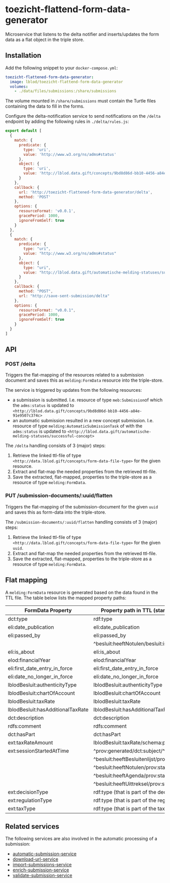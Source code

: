 # toezicht-flattend-form-data-generator
Microservice that listens to the delta notifier and inserts/updates the form data as a flat object in the triple store.

## Installation
Add the following snippet to your `docker-compose.yml`:

```yml
toezicht-flattened-form-data-generator:
  image: lblod/toezicht-flattend-form-data-generator
  volumes:
    - ./data/files/submissions:/share/submissions
```

The volume mounted in `/share/submissions` must contain the Turtle files containing the data to fill in the forms.

Configure the delta-notification service to send notifications on the `/delta` endpoint by adding the following rules in `./delta/rules.js`:

```javascript
export default [
  {
    match: {
      predicate: {
        type: 'uri',
        value: 'http://www.w3.org/ns/adms#status'
      },
      object: {
        type: 'uri',
        value: 'http://lblod.data.gift/concepts/9bd8d86d-bb10-4456-a84e-91e9507c374c'  // sent status
      }
    },
    callback: {
      url: 'http://toezicht-flattened-form-data-generator/delta',
      method: 'POST'
    },
    options: {
      resourceFormat: 'v0.0.1',
      gracePeriod: 1000,
      ignoreFromSelf: true
    }
  },
  {
    match: {
      predicate: {
        type: "uri",
        value: "http://www.w3.org/ns/adms#status"
      },
      object: {
        type: "uri",
        value: "http://lblod.data.gift/automatische-melding-statuses/successful-concept"
      }
    },
    callback: {
      method: "POST",
      url: "http://save-sent-submission/delta"
    },
    options: {
      resourceFormat: "v0.0.1",
      gracePeriod: 1000,
      ignoreFromSelf: true
    }
  }
]
```

## API

### POST /delta
Triggers the flat-mapping of the resources related to a submission document and saves this as `melding:FormData` resource into the triple-store.

The service is triggered by updates from the following resources:

 - a submission is submitted. I.e. resource of type `meb:Submission`of which the `adms:status` is updated to `<http://lblod.data.gift/concepts/9bd8d86d-bb10-4456-a84e-91e9507c374c>`
 - an automatic submission resulted in a new concept submission. I.e. resource of type `melding:AutomaticSubmissionTask` of with the `adms:status` is updated to `<http://lblod.data.gift/automatische-melding-statuses/successful-concept>`

The `/delta` handling consists of 3 (major) steps:

1) Retrieve the linked ttl-file of type `<http://data.lblod.gift/concepts/form-data-file-type>` for the given resource.
2) Extract and flat-map the needed properties from the retrieved ttl-file.
3) Save the extracted, flat-mapped, properties to the triple-store as a resource of type `melding:FormData`.


### PUT /submission-documents/:uuid/flatten
Triggers the flat-mapping of the submission-document for the given `uuid` and saves this as form-data into the triple-store.

The `/submission-documents/:uuid/flatten` handling consists of 3 (major) steps:

1) Retrieve the linked ttl-file of type `<http://data.lblod.gift/concepts/form-data-file-type>` for the given `uuid`.
2) Extract and flat-map the needed properties from the retrieved ttl-file.
3) Save the extracted, flat-mapped, properties to the triple-store as a resource of type `melding:FormData`.

## Flat mapping
A `melding:FormData` resource is generated based on the data found in the TTL file. The table below lists the mapped property paths:

| FormData Property                          | Property path in TTL (starting from submission document) |
|-----------------------------------|-------------------------------------------------------------------|
| dct:type                          | rdf:type                                                          |
| eli:date_publication              | eli:date_publication                                              |
| eli:passed_by                     | eli:passed_by                                                     |
|                                   | ^besluit:heeftNotulen/besluit:isGehoudenDoor                      |
| eli:is_about                      | eli:is_about                                                      |
| elod:financialYear                | elod:financialYear                                                |
| eli:first_date_entry_in_force     | eli:first_date_entry_in_force                                     |
| eli:date_no_longer_in_force       | eli:date_no_longer_in_force                                       |
| lblodBesluit:authenticityType     | lblodBesluit:authenticityType                                     |
| lblodBesluit:chartOfAccount       | lblodBesluit:chartOfAccount                                       |
| lblodBesluit:taxRate              | lblodBesluit:taxRate                                              |
| lblodBesluit:hasAdditionalTaxRate | lblodBesluit:hasAdditionalTaxRate                                 |
| dct:description                   | dct:description                                                   |
| rdfs:comment                      | rdfs:comment                                                      |
| dct:hasPart                       | dct:hasPart                                                       |
| ext:taxRateAmount                 | lblodBesluit:taxRate/schema:price                                 |
| ext:sessionStartedAtTime          | ^prov:generated/dct:subject/^besluit:behandelt/prov:startedAtTime |
|                                   | ^besluit:heeftBesluitenlijst/prov:startedAtTime                   |
|                                   | ^besluit:heeftNotulen/prov:startedAtTime                          |
|                                   | ^besluit:heeftAgenda/prov:startedAtTime                           |
|                                   | ^besluit:heeftUittreksel/prov:startedAtTime                       |
| ext:decisionType                  | rdf:type (that is part of the decision-type concept-scheme)       |
| ext:regulationType                | rdf:type (that is part of the regulation-type concept-scheme)     |
| ext:taxType                       | rdf:type (that is part of the tax-type concept-scheme)            |

## Related services
The following services are also involved in the automatic processing of a submission:
* [automatic-submission-service](https://github.com/lblod/automatic-submission-service)
* [download-url-service](https://github.com/lblod/download-url-service)
* [import-submissions-service](https://github.com/lblod/import-submission-service)
* [enrich-submission-service](https://github.com/lblod/enrich-submission-service)
* [validate-submission-service](https://github.com/lblod/validate-submission-service)

